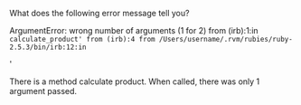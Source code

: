 What does the following error message tell you?

ArgumentError: wrong number of arguments (1 for 2)
  from (irb):1:in `calculate_product'
  from (irb):4
  from /Users/username/.rvm/rubies/ruby-2.5.3/bin/irb:12:in `<main>'

  There is a method calculate product. When called, there was only 1 argument passed.